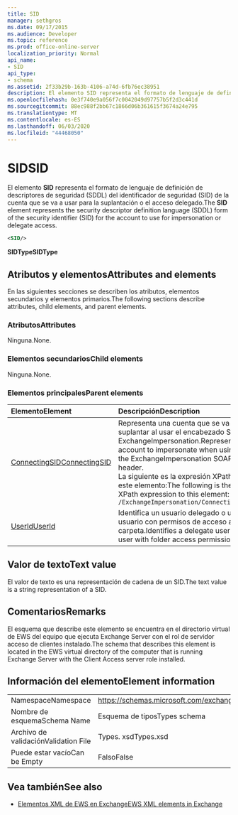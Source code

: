 ```yaml
---
title: SID
manager: sethgros
ms.date: 09/17/2015
ms.audience: Developer
ms.topic: reference
ms.prod: office-online-server
localization_priority: Normal
api_name:
- SID
api_type:
- schema
ms.assetid: 2f33b29b-163b-4106-a74d-6fb76ec38951
description: El elemento SID representa el formato de lenguaje de definición de descriptores de seguridad (SDDL) del identificador de seguridad (SID) de la cuenta que se va a usar para la suplantación o el acceso delegado.
ms.openlocfilehash: 0e3f740e9a056f7c0042049d97757b5f2d3c441d
ms.sourcegitcommit: 88ec988f2bb67c1866d06b361615f3674a24e795
ms.translationtype: MT
ms.contentlocale: es-ES
ms.lasthandoff: 06/03/2020
ms.locfileid: "44468050"
---
```

# <a name="sid"></a><span data-ttu-id="2880c-103">SID</span><span class="sxs-lookup"><span data-stu-id="2880c-103">SID</span></span>

<span data-ttu-id="2880c-104">El elemento **SID** representa el formato de lenguaje de definición de descriptores de seguridad (SDDL) del identificador de seguridad (SID) de la cuenta que se va a usar para la suplantación o el acceso delegado.</span><span class="sxs-lookup"><span data-stu-id="2880c-104">The **SID** element represents the security descriptor definition language (SDDL) form of the security identifier (SID) for the account to use for impersonation or delegate access.</span></span> 
  
```xml
<SID/>
```

 <span data-ttu-id="2880c-105">**SIDType**</span><span class="sxs-lookup"><span data-stu-id="2880c-105">**SIDType**</span></span>
## <a name="attributes-and-elements"></a><span data-ttu-id="2880c-106">Atributos y elementos</span><span class="sxs-lookup"><span data-stu-id="2880c-106">Attributes and elements</span></span>

<span data-ttu-id="2880c-107">En las siguientes secciones se describen los atributos, elementos secundarios y elementos primarios.</span><span class="sxs-lookup"><span data-stu-id="2880c-107">The following sections describe attributes, child elements, and parent elements.</span></span>
  
### <a name="attributes"></a><span data-ttu-id="2880c-108">Atributos</span><span class="sxs-lookup"><span data-stu-id="2880c-108">Attributes</span></span>

<span data-ttu-id="2880c-109">Ninguna.</span><span class="sxs-lookup"><span data-stu-id="2880c-109">None.</span></span>
  
### <a name="child-elements"></a><span data-ttu-id="2880c-110">Elementos secundarios</span><span class="sxs-lookup"><span data-stu-id="2880c-110">Child elements</span></span>

<span data-ttu-id="2880c-111">Ninguna.</span><span class="sxs-lookup"><span data-stu-id="2880c-111">None.</span></span>
  
### <a name="parent-elements"></a><span data-ttu-id="2880c-112">Elementos principales</span><span class="sxs-lookup"><span data-stu-id="2880c-112">Parent elements</span></span>

|<span data-ttu-id="2880c-113">**Elemento**</span><span class="sxs-lookup"><span data-stu-id="2880c-113">**Element**</span></span>|<span data-ttu-id="2880c-114">**Descripción**</span><span class="sxs-lookup"><span data-stu-id="2880c-114">**Description**</span></span>|
|:-----|:-----|
|[<span data-ttu-id="2880c-115">ConnectingSID</span><span class="sxs-lookup"><span data-stu-id="2880c-115">ConnectingSID</span></span>](connectingsid.md) <br/> |<span data-ttu-id="2880c-116">Representa una cuenta que se va a suplantar al usar el encabezado SOAP ExchangeImpersonation.</span><span class="sxs-lookup"><span data-stu-id="2880c-116">Represents an account to impersonate when using the ExchangeImpersonation SOAP header.</span></span>  <br/> <span data-ttu-id="2880c-117">La siguiente es la expresión XPath a este elemento:</span><span class="sxs-lookup"><span data-stu-id="2880c-117">The following is the XPath expression to this element:</span></span>  <br/>  `/ExchangeImpersonation/ConnectingSID` <br/> |
|[<span data-ttu-id="2880c-118">UserId</span><span class="sxs-lookup"><span data-stu-id="2880c-118">UserId</span></span>](userid.md) <br/> |<span data-ttu-id="2880c-119">Identifica un usuario delegado o un usuario con permisos de acceso a la carpeta.</span><span class="sxs-lookup"><span data-stu-id="2880c-119">Identifies a delegate user or a user with folder access permissions.</span></span>  <br/> |
   
## <a name="text-value"></a><span data-ttu-id="2880c-120">Valor de texto</span><span class="sxs-lookup"><span data-stu-id="2880c-120">Text value</span></span>

<span data-ttu-id="2880c-121">El valor de texto es una representación de cadena de un SID.</span><span class="sxs-lookup"><span data-stu-id="2880c-121">The text value is a string representation of a SID.</span></span>
  
## <a name="remarks"></a><span data-ttu-id="2880c-122">Comentarios</span><span class="sxs-lookup"><span data-stu-id="2880c-122">Remarks</span></span>

<span data-ttu-id="2880c-123">El esquema que describe este elemento se encuentra en el directorio virtual de EWS del equipo que ejecuta Exchange Server con el rol de servidor acceso de clientes instalado.</span><span class="sxs-lookup"><span data-stu-id="2880c-123">The schema that describes this element is located in the EWS virtual directory of the computer that is running Exchange Server with the Client Access server role installed.</span></span>
  
## <a name="element-information"></a><span data-ttu-id="2880c-124">Información del elemento</span><span class="sxs-lookup"><span data-stu-id="2880c-124">Element information</span></span>

|||
|:-----|:-----|
|<span data-ttu-id="2880c-125">Namespace</span><span class="sxs-lookup"><span data-stu-id="2880c-125">Namespace</span></span>  <br/> |https://schemas.microsoft.com/exchange/services/2006/types  <br/> |
|<span data-ttu-id="2880c-126">Nombre de esquema</span><span class="sxs-lookup"><span data-stu-id="2880c-126">Schema Name</span></span>  <br/> |<span data-ttu-id="2880c-127">Esquema de tipos</span><span class="sxs-lookup"><span data-stu-id="2880c-127">Types schema</span></span>  <br/> |
|<span data-ttu-id="2880c-128">Archivo de validación</span><span class="sxs-lookup"><span data-stu-id="2880c-128">Validation File</span></span>  <br/> |<span data-ttu-id="2880c-129">Types. xsd</span><span class="sxs-lookup"><span data-stu-id="2880c-129">Types.xsd</span></span>  <br/> |
|<span data-ttu-id="2880c-130">Puede estar vacío</span><span class="sxs-lookup"><span data-stu-id="2880c-130">Can be Empty</span></span>  <br/> |<span data-ttu-id="2880c-131">Falso</span><span class="sxs-lookup"><span data-stu-id="2880c-131">False</span></span>  <br/> |
   
## <a name="see-also"></a><span data-ttu-id="2880c-132">Vea también</span><span class="sxs-lookup"><span data-stu-id="2880c-132">See also</span></span>



- [<span data-ttu-id="2880c-133">Elementos XML de EWS en Exchange</span><span class="sxs-lookup"><span data-stu-id="2880c-133">EWS XML elements in Exchange</span></span>](ews-xml-elements-in-exchange.md)

